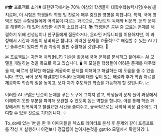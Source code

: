 #🎓 프로젝트 소개#
대한민국에서는 70% 이상의 학생들이 대학수학능력시험(수능)을 치르며, 이 시험은 학생들의 학업 및 진로에 매우 중요한 영향을 미칩니다. 특히, 국어 영역은 많은 수험생들에게 어려움이 따르는 과목으로, 고난도의 독해와 비문학, 문학 문제를 해결하는 데 있어 상당한 시간이 소요됩니다. 📚 학생들은 공부 중 모르는 문제를 해결하기 위해 선생님이나 친구들에게 질문하거나, 온라인 커뮤니티를 이용하지만, 이 과정에서 시간과 자원이 낭비되곤 합니다. 이러한 문제를 효율적으로 해결할 수 있는 AI 기반 솔루션이 있다면 학습 과정이 훨씬 수월해질 것입니다. 🧠

본 프로젝트는 자연어 처리(NLP) 기술을 활용해 국어 문제를 분석하고 풀어주는 AI 모델을 개발하는 것을 목표로 하고 있습니다. 🖥️ 이 모델은 학생들이 어려운 문제를 마주했을 때, 빠르게 정확한 해설을 제공하여 문제를 이해하고 해결하는 데 도움을 줄 수 있습니다. 또한, 국어 문제 해결뿐만 아니라 문제에 대한 깊이 있는 해설과 추가 학습 자료를 제공하여 학습의 질을 높이고, 보다 자기 주도적인 학습을 가능하게 할 것입니다. 📈

이러한 AI 모델은 단순히 문제를 푸는 도구에 그치지 않고, 학생들이 문제 풀이 과정에서 이해하지 못한 부분을 파악해 보완할 수 있도록 돕는 역할을 합니다. 이를 통해 학습 과정에서의 반복적이고 불필요한 시간을 줄여주고, 궁극적으로는 사회적 비용 감소에도 기여할 수 있을 것으로 기대됩니다. 💡  

To_do에 있는 1번을 한 후 이미지들을 텍스트 데이터로 분석 후 문제와 같이 프롬프트를 작성 후 실행하니 이전보다 정답률이 높아지는것을 gpt4o 모델에서 확인하였다.